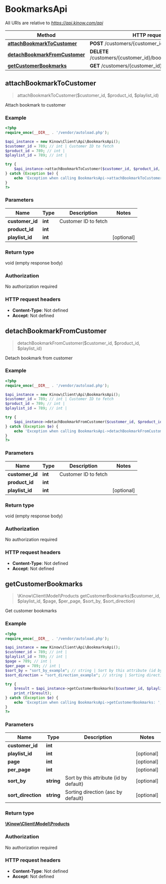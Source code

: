 # BookmarksApi

All URIs are relative to *https://api.kinow.com/api*

Method | HTTP request | Description
------------- | ------------- | -------------
[**attachBookmarkToCustomer**](#attachBookmarkToCustomer) | **POST** /customers/{customer_id}/bookmarks | 
[**detachBookmarkFromCustomer**](#detachBookmarkFromCustomer) | **DELETE** /customers/{customer_id}/bookmarks/{product_id} | 
[**getCustomerBookmarks**](#getCustomerBookmarks) | **GET** /customers/{customer_id}/bookmarks | 


## **attachBookmarkToCustomer**
> attachBookmarkToCustomer($customer_id, $product_id, $playlist_id)



Attach bookmark to customer

### Example
```php
<?php
require_once(__DIR__ . '/vendor/autoload.php');

$api_instance = new Kinow\Client\Api\BookmarksApi();
$customer_id = 789; // int | Customer ID to fetch
$product_id = 789; // int | 
$playlist_id = 789; // int | 

try {
    $api_instance->attachBookmarkToCustomer($customer_id, $product_id, $playlist_id);
} catch (Exception $e) {
    echo 'Exception when calling BookmarksApi->attachBookmarkToCustomer: ', $e->getMessage(), PHP_EOL;
}
?>
```

### Parameters

Name | Type | Description  | Notes
------------- | ------------- | ------------- | -------------
 **customer_id** | **int**| Customer ID to fetch |
 **product_id** | **int**|  |
 **playlist_id** | **int**|  | [optional]

### Return type

void (empty response body)

### Authorization

No authorization required

### HTTP request headers

 - **Content-Type**: Not defined
 - **Accept**: Not defined

## **detachBookmarkFromCustomer**
> detachBookmarkFromCustomer($customer_id, $product_id, $playlist_id)



Detach bookmark from customer

### Example
```php
<?php
require_once(__DIR__ . '/vendor/autoload.php');

$api_instance = new Kinow\Client\Api\BookmarksApi();
$customer_id = 789; // int | Customer ID to fetch
$product_id = 789; // int | 
$playlist_id = 789; // int | 

try {
    $api_instance->detachBookmarkFromCustomer($customer_id, $product_id, $playlist_id);
} catch (Exception $e) {
    echo 'Exception when calling BookmarksApi->detachBookmarkFromCustomer: ', $e->getMessage(), PHP_EOL;
}
?>
```

### Parameters

Name | Type | Description  | Notes
------------- | ------------- | ------------- | -------------
 **customer_id** | **int**| Customer ID to fetch |
 **product_id** | **int**|  |
 **playlist_id** | **int**|  | [optional]

### Return type

void (empty response body)

### Authorization

No authorization required

### HTTP request headers

 - **Content-Type**: Not defined
 - **Accept**: Not defined

## **getCustomerBookmarks**
> \Kinow\Client\Model\Products getCustomerBookmarks($customer_id, $playlist_id, $page, $per_page, $sort_by, $sort_direction)



Get customer bookmarks

### Example
```php
<?php
require_once(__DIR__ . '/vendor/autoload.php');

$api_instance = new Kinow\Client\Api\BookmarksApi();
$customer_id = 789; // int | 
$playlist_id = 789; // int | 
$page = 789; // int | 
$per_page = 789; // int | 
$sort_by = "sort_by_example"; // string | Sort by this attribute (id by default)
$sort_direction = "sort_direction_example"; // string | Sorting direction (asc by default)

try {
    $result = $api_instance->getCustomerBookmarks($customer_id, $playlist_id, $page, $per_page, $sort_by, $sort_direction);
    print_r($result);
} catch (Exception $e) {
    echo 'Exception when calling BookmarksApi->getCustomerBookmarks: ', $e->getMessage(), PHP_EOL;
}
?>
```

### Parameters

Name | Type | Description  | Notes
------------- | ------------- | ------------- | -------------
 **customer_id** | **int**|  |
 **playlist_id** | **int**|  | [optional]
 **page** | **int**|  | [optional]
 **per_page** | **int**|  | [optional]
 **sort_by** | **string**| Sort by this attribute (id by default) | [optional]
 **sort_direction** | **string**| Sorting direction (asc by default) | [optional]

### Return type

[**\Kinow\Client\Model\Products**](#Products)

### Authorization

No authorization required

### HTTP request headers

 - **Content-Type**: Not defined
 - **Accept**: Not defined

